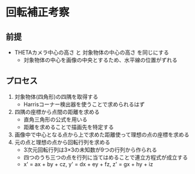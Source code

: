 # 回転補正考察

## 前提
 - THETAカメラ中心の高さ と 対象物体の中心の高さ を同じにする
 	- 対象物体の中心を画像の中央とするため、水平線の位置がずれる

## プロセス
 1. 対象物体(四角形)の四隅を取得する
 	- Harrisコーナー検出器を使うことで求められるはず
 1. 四隅の座標から点間の距離を求める
 	- 直角三角形の公式を用いる
 	- 距離を求めることで描画先を特定する
 1. 画像中で中心となる点から上で求めた距離使って理想の点の座標を求める
 1. 元の点と理想の点から回転行列を求める
	- 3次元回転行列は3×3の未知数が9つの行列から作られる
	- 四つのうち三つの点を行列に当てはめることで連立方程式が成立する
	- x' = ax + by + cz, y' = dx + ey + fz, z' = gx + hy + iz